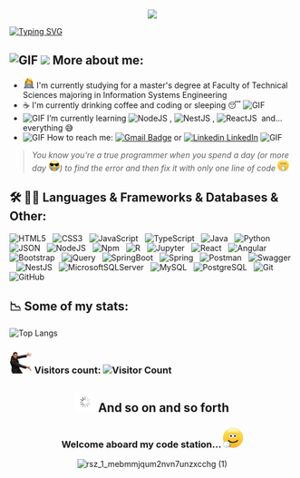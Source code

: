 <div align="center">
<img src="https://rishavanand.github.io/static/images/greetings.gif" align="center" style="width: 35%" /> </div>

[![Typing SVG](https://readme-typing-svg.herokuapp.com?color=%23FF1515&center=true&vCenter=true&width=1000&height=100&lines=My+name+is+Andrijana+Papi%C4%87...;Nice+to+meet+you!+%F0%9F%98%81)](https://git.io/typing-svg)
## <img alt="GIF" src="https://github.com/seanprashad/slackmoji/blob/master/emoji/blob/blob-sun-glasses-gif.gif" width="35vw" /> <img src="https://raw.githubusercontent.com/MartinHeinz/MartinHeinz/master/wave.gif" width="30px"> More about me:

- <img alt="GIF" src="https://github.com/Denver-Devs/emojis/blob/main/the_goods/woman-with-computer:.png" width="20vw" /> I'm currently studying for a master's degree at Faculty of Technical Sciences majoring in Information Systems Engineering
- :coffee: I'm currently drinking coffee and coding or sleeping :sleeping:
<img alt="GIF" src="https://raw.githubusercontent.com/mayankchaudhary26/Cool-Readme-ideas/master/data/coffee.gif" width="150vw" /> </div>
- <img alt="GIF" src="https://github.com/SP-XD/SP-XD/blob/main/images/Developer.gif?ref=https://githubhelp.com" width="25vw" /> I’m currently learning ![NodeJS](https://img.shields.io/badge/NODEJS-339933.svg?&style=flat&logo=node.js&logoColor=white)&nbsp;, ![NestJS](https://img.shields.io/badge/NESTJS-E0234E.svg?&style=flat&logo=nestjs&logoColor=white)&nbsp;, ![ReactJS](https://img.shields.io/badge/React-20232A?style=for-the-badge&logo=react&logoColor=61DAFB)&nbsp; and... everything :sweat_smile:
- <img alt="GIF" src="https://raw.githubusercontent.com/SP-XD/SP-XD/main/images/letterbox.gif" width="30vw" /> How to reach me: [![Gmail Badge](https://img.shields.io/badge/-andrijanapapic98@gmail.com-c14438?style=flat-square&logo=Gmail&logoColor=white&link=mailto:andrijanapapic98@gmail.com)](mailto:andrijanapapic98@gmail.com) or [![Linkedin](https://i.stack.imgur.com/gVE0j.png) LinkedIn](https://www.linkedin.com/in/andrijana-papi%C4%87-7b3643227/) <img alt="GIF" src="https://github.com/TheDudeThatCode/TheDudeThatCode/blob/master/Assets/Handshake.gif" width="45vw" />

> *You know you're a true programmer when you spend a day (or more day <img alt="GIF" src="https://github.com/Denver-Devs/emojis/blob/main/the_goods/cool-crying:.png" width="20vw" />) to find the error and then fix it with only one line of code <img alt="GIF" src="https://github.com/Denver-Devs/emojis/blob/main/the_goods/slowclap:.gif" width="20vw" />*

 ## 🛠️ 👩‍💻 Languages & Frameworks & Databases & Other:

![HTML5](https://img.shields.io/badge/-HTML5-black?logo=html5&style=social)&nbsp;&nbsp;
![CSS3](https://img.shields.io/badge/-CSS3-black?logo=css3&style=social)&nbsp;&nbsp;
![JavaScript](https://img.shields.io/badge/-JavaScript-black?logo=javascript&style=social)&nbsp;&nbsp;
![TypeScript](https://img.shields.io/badge/TypeScript-007ACC?logo=typescript&style=social)&nbsp;&nbsp;
![Java](https://img.shields.io/badge/-Java-black?logo=java&style=social)&nbsp;&nbsp;
![Python](https://img.shields.io/badge/-Python-black?logo=Python&style=social)&nbsp;&nbsp;
![JSON](https://img.shields.io/badge/json-5E5C5C?logo=json&style=social)&nbsp;&nbsp;
![NodeJS](https://img.shields.io/badge/Node.js-339933?logo=nodedotjs&style=social)&nbsp;&nbsp;
![Npm](https://img.shields.io/badge/npm-CB3837?logo=npm&style=social)&nbsp;&nbsp;
![R](https://img.shields.io/badge/R-276DC3?logo=r&style=social)&nbsp;&nbsp;
![Jupyter](https://img.shields.io/badge/Jupyter-F37626.svg?logo=Jupyter&style=social)&nbsp;&nbsp;
![React](https://img.shields.io/badge/React-20232A?logo=react&logoColor=61DAFB&style=social)&nbsp;&nbsp;
![Angular](https://img.shields.io/badge/Angular-DD0031?logo=angular&style=social)&nbsp;&nbsp;
![Bootstrap](https://img.shields.io/badge/-Bootstrap-black?logo=bootstrap&style=social)&nbsp;&nbsp;
![jQuery](https://img.shields.io/badge/-jQuery-black?logo=jquery&style=social)&nbsp;&nbsp;
![SpringBoot](https://img.shields.io/badge/Spring_Boot-F2F4F9?logo=spring-boot&style=social)&nbsp;&nbsp;
![Spring](https://img.shields.io/badge/-Spring%20Framework-black?logo=spring&style=social)&nbsp;&nbsp;
![Postman](https://img.shields.io/badge/Postman-FF6C37?logo=Postman&style=social)&nbsp;&nbsp;
![Swagger](https://img.shields.io/badge/Swagger-85EA2D?&logo=Swagger&style=social)&nbsp;&nbsp;
![NestJS](https://img.shields.io/badge/NESTJS-E0234E.svg?logo=nestjs&style=social)&nbsp;&nbsp;
![MicrosoftSQLServer](https://img.shields.io/badge/Microsoft%20SQL%20Server-CC2927?logo=microsoft%20sql%20server&style=social)&nbsp;&nbsp;
![MySQL](https://img.shields.io/badge/-MySQL-black?logo=mysql&style=social)&nbsp;&nbsp;
![PostgreSQL](https://img.shields.io/badge/PostgreSQL-316192?logo=postgresql&style=social)&nbsp;&nbsp;
![Git](https://img.shields.io/badge/-Git-black?logo=git&style=social)&nbsp;&nbsp;
![GitHub](https://img.shields.io/badge/-GitHub-black?logo=github&style=social)&nbsp;&nbsp;

 ## 📉 Some of my stats:

![Top Langs](https://github-readme-stats.vercel.app/api/top-langs/?username=Anndrijana&exclude_repo=PPPOSegmentation&theme=highcontrast)

### <img alt="GIF" src="https://github.com/Denver-Devs/emojis/blob/main/the_goods/will-smith-presents:.png" width="40vw" /> Visitors count: ![Visitor Count](https://profile-counter.glitch.me/Anndrijana/count.svg)



<h2 align="center"> <img alt="GIF" src="https://github.com/Denver-Devs/emojis/blob/main/the_goods/waiting:.gif" width="35vw" /> And so on and so forth </h2>
<h3 align="center">
Welcome aboard my code station... <img alt="GIF" src="https://github.com/Denver-Devs/emojis/blob/main/the_goods/hellobro:.gif" width="35vw" /> </h3>    
<div align="center">

![rsz_1_mebmmjqum2nvn7unzxcchg (1)](https://user-images.githubusercontent.com/61964257/145493553-a9e99055-70d5-4acd-bb78-405de202a02d.jpg) </div>
